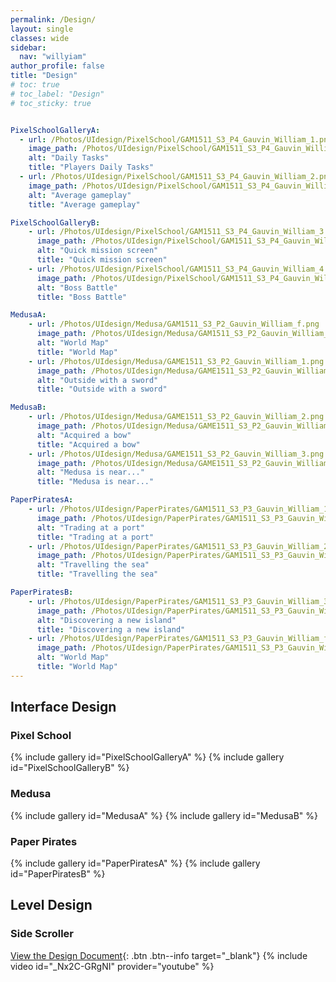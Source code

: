 ```yaml
---
permalink: /Design/
layout: single
classes: wide
sidebar:
  nav: "willyiam"
author_profile: false
title: "Design"
# toc: true
# toc_label: "Design"
# toc_sticky: true


PixelSchoolGalleryA:
  - url: /Photos/UIdesign/PixelSchool/GAM1511_S3_P4_Gauvin_William_1.png
    image_path: /Photos/UIdesign/PixelSchool/GAM1511_S3_P4_Gauvin_William_1.png
    alt: "Daily Tasks"
    title: "Players Daily Tasks"
  - url: /Photos/UIdesign/PixelSchool/GAM1511_S3_P4_Gauvin_William_2.png
    image_path: /Photos/UIdesign/PixelSchool/GAM1511_S3_P4_Gauvin_William_2.png
    alt: "Average gameplay"
    title: "Average gameplay"

PixelSchoolGalleryB:
    - url: /Photos/UIdesign/PixelSchool/GAM1511_S3_P4_Gauvin_William_3.png
      image_path: /Photos/UIdesign/PixelSchool/GAM1511_S3_P4_Gauvin_William_3.png
      alt: "Quick mission screen"
      title: "Quick mission screen"
    - url: /Photos/UIdesign/PixelSchool/GAM1511_S3_P4_Gauvin_William_4.png
      image_path: /Photos/UIdesign/PixelSchool/GAM1511_S3_P4_Gauvin_William_4.png
      alt: "Boss Battle"
      title: "Boss Battle"

MedusaA:
    - url: /Photos/UIdesign/Medusa/GAM1511_S3_P2_Gauvin_William_f.png
      image_path: /Photos/UIdesign/Medusa/GAM1511_S3_P2_Gauvin_William_f.png
      alt: "World Map"
      title: "World Map"
    - url: /Photos/UIdesign/Medusa/GAME1511_S3_P2_Gauvin_William_1.png
      image_path: /Photos/UIdesign/Medusa/GAME1511_S3_P2_Gauvin_William_1.png
      alt: "Outside with a sword"
      title: "Outside with a sword"

MedusaB:
    - url: /Photos/UIdesign/Medusa/GAME1511_S3_P2_Gauvin_William_2.png
      image_path: /Photos/UIdesign/Medusa/GAME1511_S3_P2_Gauvin_William_2.png
      alt: "Acquired a bow"
      title: "Acquired a bow"
    - url: /Photos/UIdesign/Medusa/GAME1511_S3_P2_Gauvin_William_3.png
      image_path: /Photos/UIdesign/Medusa/GAME1511_S3_P2_Gauvin_William_3.png
      alt: "Medusa is near..."
      title: "Medusa is near..."

PaperPiratesA:
    - url: /Photos/UIdesign/PaperPirates/GAM1511_S3_P3_Gauvin_William_1.png
      image_path: /Photos/UIdesign/PaperPirates/GAM1511_S3_P3_Gauvin_William_1.png
      alt: "Trading at a port"
      title: "Trading at a port"
    - url: /Photos/UIdesign/PaperPirates/GAM1511_S3_P3_Gauvin_William_2.png
      image_path: /Photos/UIdesign/PaperPirates/GAM1511_S3_P3_Gauvin_William_2.png
      alt: "Travelling the sea"
      title: "Travelling the sea"

PaperPiratesB:
    - url: /Photos/UIdesign/PaperPirates/GAM1511_S3_P3_Gauvin_William_3.png
      image_path: /Photos/UIdesign/PaperPirates/GAM1511_S3_P3_Gauvin_William_3.png
      alt: "Discovering a new island"
      title: "Discovering a new island"
    - url: /Photos/UIdesign/PaperPirates/GAM1511_S3_P3_Gauvin_William_f.png
      image_path: /Photos/UIdesign/PaperPirates/GAM1511_S3_P3_Gauvin_William_f.png
      alt: "World Map"
      title: "World Map"
---
```


## Interface Design

### Pixel School
{% include gallery id="PixelSchoolGalleryA" %}
{% include gallery id="PixelSchoolGalleryB" %}

### Medusa
{% include gallery id="MedusaA" %}
{% include gallery id="MedusaB" %}

### Paper Pirates
{% include gallery id="PaperPiratesA" %}
{% include gallery id="PaperPiratesB" %}

## Level Design

### Side Scroller
[View the Design Document](/Documents/LevelDesign.pdf){: .btn .btn--info target="_blank"}
{% include video id="_Nx2C-GRgNI" provider="youtube" %}
